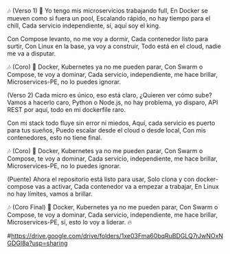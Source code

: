 🎶 (Verso 1) 🎤
Yo tengo mis microservicios trabajando full,
En Docker se mueven como si fuera un pool,
Escalando rápido, no hay tiempo para el chill,
Cada servicio independiente, sí, aquí soy el king.

Con Compose levanto, no me voy a dormir,
Cada contenedor listo para surtir,
Con Linux en la base, ya voy a construir,
Todo está en el cloud, nadie me va a disputar.

🎶 (Coro) 🎤
Docker, Kubernetes ya no me pueden parar,
Con Swarm o Compose, te voy a dominar,
Cada servicio, independiente, me hace brillar,
Microservices-PE, no lo puedes ignorar.

(Verso 2)
Cada micro es único, eso está claro,
¿Quieren ver cómo sube? Vamos a hacerlo caro,
Python o Node.js, no hay problema, yo disparo,
API REST por aquí, todo en mi dockerfile raro.

Con mi stack todo fluye sin error ni miedos,
Aquí, cada servicio es puerto para tus sueños,
Puedo escalar desde el cloud o desde local,
Con mis contenedores, esto no tiene final.

🎶 (Coro) 🎤
Docker, Kubernetes ya no me pueden parar,
Con Swarm o Compose, te voy a dominar,
Cada servicio, independiente, me hace brillar,
Microservices-PE, no lo puedes ignorar.

(Puente)
Ahora el repositorio está listo para usar,
Solo clona y con docker-compose vas a activar,
Cada contenedor va a empezar a trabajar,
En Linux no hay límites, vamos a brillar.

🎶 (Coro Final) 🎤
Docker, Kubernetes ya no me pueden parar,
Con Swarm o Compose, te voy a dominar,
Cada servicio, independiente, me hace brillar,
Microservices-PE, sí, esto lo voy a liderar. 🔥







































































































#https://drive.google.com/drive/folders/1xe03Fma60bqRuBDGLQ7rJwNOxNGDGl8a?usp=sharing
